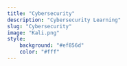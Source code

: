 ```yaml
---
title: "Cybersecurity"
description: "Cybersecurity Learning"
slug: "Cybersecurity"
image: "Kali.png"
style:
    background: "#ef856d"
    color: "#fff"
---
```

